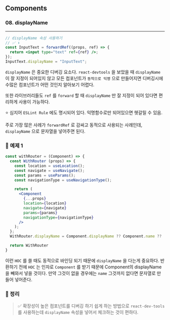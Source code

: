 ## Components

### 08. displayName

---

```jsx
// displayName 속성 사용하기
// ✅ ⬇️
const InputText = forwardRef((props, ref) => {
  return <input type="text" ref={ref} />;
});
InputText.displayName = "InputText";
```

`displayName` 은 중요한 디버깅 요소다.
`react-devtools` 을 보았을 때 `displayName` 이 잘 지정이 되어있지 않고 모든 컴포넌트가 `동적으로 익명` 으로 만들어지면 디버깅시에 수많은 컴포넌트가 어떤 것인지 알아보기 어렵다.

또한 라이브러리들도 `ref` 를 `forward` 할 때 `displayName` 만 잘 지정이 되어 있다면 편리하게 사용이 가능하다.

⭐️ 심지어 `ESLint Rule` 에도 명시되어 있다.
익명함수로만 되어있으면 헷갈릴 수 있음.

주로 가장 많은 사례가 `forwardRef` 로 감싸고 동적으로 사용되는 사례인데, `displayName` 으로 문자열을 넣어주면 된다.

### 📌 예제 1

```jsx
const withRouter = (Component) => {
  const WithRouter (props) => {
    const location = useLocation();
    const navigate = useNavigate();
    const params = useParams();
    const navigationType = useNavigationType();

    return (
      <Component
        {...props}
        location={location}
        navigate={navigate}
        params={params}
        navigationType={navigationType}
      />
    );
  };
  WithRouter.displayName = Component.displayName ?? Component.name ?? 'WithRouterComponent';

  return WithRouter
}
```

이런 `HOC` 를 쓸 때도 동적으로 바인딩 되기 때문에 `displayName` 을 다는게 중요하다.
반환하기 전에 `HOC` 는 인자로 `Component` 를 받기 때문에 Component의 displayName을 빼와서 넣을 것이다. 만약 그것이 없을 경우에는 `name` 그것까지 없다면 문자열로 만들어 넣어준다.

### 📌 정리

> ✅ 확장성이 높은 컴포넌트를 디버깅 하기 쉽게 하는 방법으로 `react-dev-tools` 를 사용하는데 `displayName` 속성을 넣어서 체크하는 것이 편하다.
